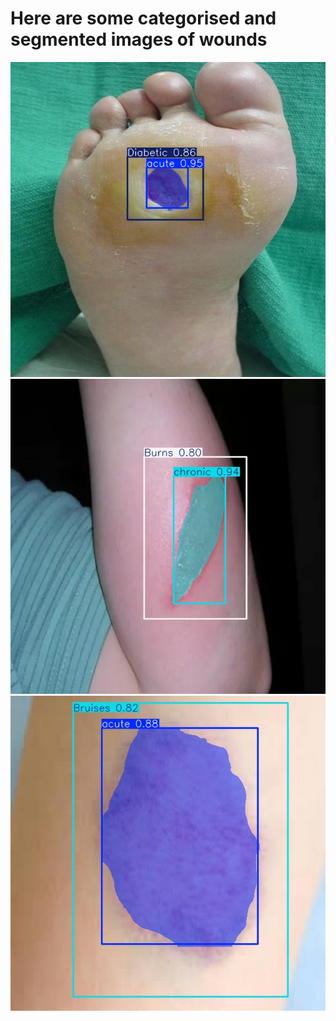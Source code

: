 # **Here are some categorised and segmented images of wounds**
![ Wound Image - 1 ](/model_results/output_test/segmented_0377.jpg)
![ Wound Image - 2 ](/model_results/output_test/segmented_burns.jpg)
![ Wound Image - 3 ](/model_results/output_test/segmented_mirrored_bruises.jpg)

